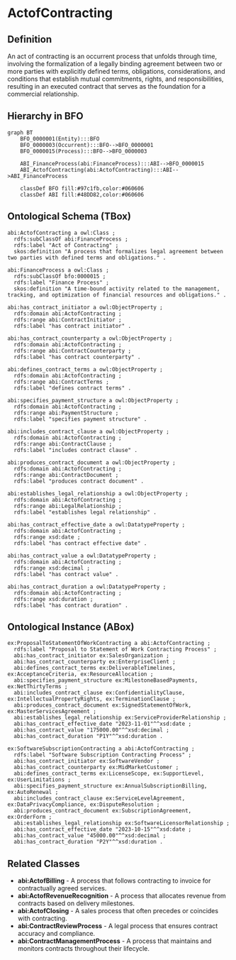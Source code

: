 # ActofContracting

## Definition
An act of contracting is an occurrent process that unfolds through time, involving the formalization of a legally binding agreement between two or more parties with explicitly defined terms, obligations, considerations, and conditions that establish mutual commitments, rights, and responsibilities, resulting in an executed contract that serves as the foundation for a commercial relationship.

## Hierarchy in BFO
```mermaid
graph BT
    BFO_0000001(Entity):::BFO
    BFO_0000003(Occurrent):::BFO-->BFO_0000001
    BFO_0000015(Process):::BFO-->BFO_0000003
    
    ABI_FinanceProcess(abi:FinanceProcess):::ABI-->BFO_0000015
    ABI_ActofContracting(abi:ActofContracting):::ABI-->ABI_FinanceProcess
    
    classDef BFO fill:#97c1fb,color:#060606
    classDef ABI fill:#48DD82,color:#060606
```

## Ontological Schema (TBox)
```turtle
abi:ActofContracting a owl:Class ;
  rdfs:subClassOf abi:FinanceProcess ;
  rdfs:label "Act of Contracting" ;
  skos:definition "A process that formalizes legal agreement between two parties with defined terms and obligations." .

abi:FinanceProcess a owl:Class ;
  rdfs:subClassOf bfo:0000015 ;
  rdfs:label "Finance Process" ;
  skos:definition "A time-bound activity related to the management, tracking, and optimization of financial resources and obligations." .

abi:has_contract_initiator a owl:ObjectProperty ;
  rdfs:domain abi:ActofContracting ;
  rdfs:range abi:ContractInitiator ;
  rdfs:label "has contract initiator" .

abi:has_contract_counterparty a owl:ObjectProperty ;
  rdfs:domain abi:ActofContracting ;
  rdfs:range abi:ContractCounterparty ;
  rdfs:label "has contract counterparty" .

abi:defines_contract_terms a owl:ObjectProperty ;
  rdfs:domain abi:ActofContracting ;
  rdfs:range abi:ContractTerms ;
  rdfs:label "defines contract terms" .

abi:specifies_payment_structure a owl:ObjectProperty ;
  rdfs:domain abi:ActofContracting ;
  rdfs:range abi:PaymentStructure ;
  rdfs:label "specifies payment structure" .

abi:includes_contract_clause a owl:ObjectProperty ;
  rdfs:domain abi:ActofContracting ;
  rdfs:range abi:ContractClause ;
  rdfs:label "includes contract clause" .

abi:produces_contract_document a owl:ObjectProperty ;
  rdfs:domain abi:ActofContracting ;
  rdfs:range abi:ContractDocument ;
  rdfs:label "produces contract document" .

abi:establishes_legal_relationship a owl:ObjectProperty ;
  rdfs:domain abi:ActofContracting ;
  rdfs:range abi:LegalRelationship ;
  rdfs:label "establishes legal relationship" .

abi:has_contract_effective_date a owl:DatatypeProperty ;
  rdfs:domain abi:ActofContracting ;
  rdfs:range xsd:date ;
  rdfs:label "has contract effective date" .

abi:has_contract_value a owl:DatatypeProperty ;
  rdfs:domain abi:ActofContracting ;
  rdfs:range xsd:decimal ;
  rdfs:label "has contract value" .

abi:has_contract_duration a owl:DatatypeProperty ;
  rdfs:domain abi:ActofContracting ;
  rdfs:range xsd:duration ;
  rdfs:label "has contract duration" .
```

## Ontological Instance (ABox)
```turtle
ex:ProposalToStatementOfWorkContracting a abi:ActofContracting ;
  rdfs:label "Proposal to Statement of Work Contracting Process" ;
  abi:has_contract_initiator ex:SalesOrganization ;
  abi:has_contract_counterparty ex:EnterpriseClient ;
  abi:defines_contract_terms ex:DeliverableTimelines, ex:AcceptanceCriteria, ex:ResourceAllocation ;
  abi:specifies_payment_structure ex:MilestoneBasedPayments, ex:NetThirtyTerms ;
  abi:includes_contract_clause ex:ConfidentialityClause, ex:IntellectualPropertyRights, ex:TerminationClause ;
  abi:produces_contract_document ex:SignedStatementOfWork, ex:MasterServicesAgreement ;
  abi:establishes_legal_relationship ex:ServiceProviderRelationship ;
  abi:has_contract_effective_date "2023-11-01"^^xsd:date ;
  abi:has_contract_value "175000.00"^^xsd:decimal ;
  abi:has_contract_duration "P1Y"^^xsd:duration .

ex:SoftwareSubscriptionContracting a abi:ActofContracting ;
  rdfs:label "Software Subscription Contracting Process" ;
  abi:has_contract_initiator ex:SoftwareVendor ;
  abi:has_contract_counterparty ex:MidMarketCustomer ;
  abi:defines_contract_terms ex:LicenseScope, ex:SupportLevel, ex:UserLimitations ;
  abi:specifies_payment_structure ex:AnnualSubscriptionBilling, ex:AutoRenewal ;
  abi:includes_contract_clause ex:ServiceLevelAgreement, ex:DataPrivacyCompliance, ex:DisputeResolution ;
  abi:produces_contract_document ex:SubscriptionAgreement, ex:OrderForm ;
  abi:establishes_legal_relationship ex:SoftwareLicensorRelationship ;
  abi:has_contract_effective_date "2023-10-15"^^xsd:date ;
  abi:has_contract_value "45000.00"^^xsd:decimal ;
  abi:has_contract_duration "P2Y"^^xsd:duration .
```

## Related Classes
- **abi:ActofBilling** - A process that follows contracting to invoice for contractually agreed services.
- **abi:ActofRevenueRecognition** - A process that allocates revenue from contracts based on delivery milestones.
- **abi:ActofClosing** - A sales process that often precedes or coincides with contracting.
- **abi:ContractReviewProcess** - A legal process that ensures contract accuracy and compliance.
- **abi:ContractManagementProcess** - A process that maintains and monitors contracts throughout their lifecycle. 